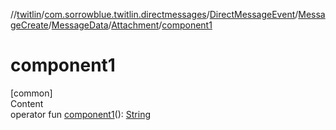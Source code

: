 //[twitlin](../../../../../index.md)/[com.sorrowblue.twitlin.directmessages](../../../../index.md)/[DirectMessageEvent](../../../index.md)/[MessageCreate](../../index.md)/[MessageData](../index.md)/[Attachment](index.md)/[component1](component1.md)



# component1  
[common]  
Content  
operator fun [component1](component1.md)(): [String](https://kotlinlang.org/api/latest/jvm/stdlib/kotlin/-string/index.html)  



